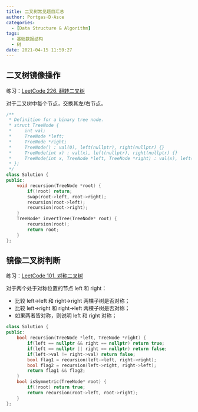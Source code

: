 ```yaml
---
title: 二叉树常见题目汇总
author: Portgas·D·Asce
categories:
  - [Data Structure & Algorithm]
tags:
  - 基础数据结构
  - 树
date: 2021-04-15 11:59:27
---
```


<!--more-->

## 二叉树镜像操作
练习：[LeetCode 226. 翻转二叉树](https://leetcode-cn.com/problems/invert-binary-tree/)

对于二叉树中每个节点，交换其左/右节点。

```cpp
/**
 * Definition for a binary tree node.
 * struct TreeNode {
 *     int val;
 *     TreeNode *left;
 *     TreeNode *right;
 *     TreeNode() : val(0), left(nullptr), right(nullptr) {}
 *     TreeNode(int x) : val(x), left(nullptr), right(nullptr) {}
 *     TreeNode(int x, TreeNode *left, TreeNode *right) : val(x), left(left), right(right) {}
 * };
 */
class Solution {
public:
    void recursion(TreeNode *root) {
        if(!root) return;
        swap(root->left, root->right);
        recursion(root->left);
        recursion(root->right);
    }
    TreeNode* invertTree(TreeNode* root) {
        recursion(root);
        return root;
    }
};
```

## 镜像二叉树判断

练习：[LeetCode 101. 对称二叉树](https://leetcode-cn.com/problems/symmetric-tree/)


对于两个处于对称位置的节点 left 和 right：
- 比较 left->left 和 right->right 两棵子树是否对称；
- 比较 left->right 和 right->left 两棵子树是否对称；
- 如果两者皆对称，则说明 left 和 right 对称；

```cpp
class Solution {
public:
    bool recursion(TreeNode *left, TreeNode *right) {
        if(left == nullptr && right == nullptr) return true;
        if(left == nullptr || right == nullptr) return false;
        if(left->val != right->val) return false;
        bool flag1 = recursion(left->left, right->right);
        bool flag2 = recursion(left->right, right->left);
        return flag1 && flag2;
    }
    bool isSymmetric(TreeNode* root) {
        if(!root) return true;
        return recursion(root->left, root->right);
    }
};
```

